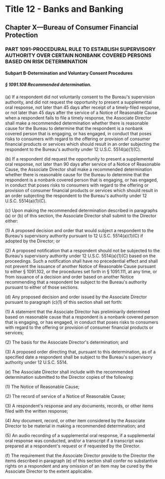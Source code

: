 
# Title 12 - Banks and Banking
## Chapter X—Bureau of Consumer Financial Protection
### PART 1091-PROCEDURAL RULE TO ESTABLISH SUPERVISORY AUTHORITY OVER CERTAIN NONBANK COVERED PERSONS BASED ON RISK DETERMINATION
#### Subpart B-Determination and Voluntary Consent Procedures
##### § 1091.108 Recommended determination.

(a) If a respondent did not voluntarily consent to the Bureau's supervision authority, and did not request the opportunity to present a supplemental oral response, not later than 45 days after receipt of a timely-filed response, or not later than 45 days after the service of a Notice of Reasonable Cause when a respondent fails to file a timely response, the Associate Director shall make a recommended determination whether there is reasonable cause for the Bureau to determine that the respondent is a nonbank covered person that is engaging, or has engaged, in conduct that poses risks to consumers with regard to the offering or provision of consumer financial products or services which should result in an order subjecting the respondent to the Bureau's authority under 12 U.S.C. 5514(a)(1)(C).

(b) If a respondent did request the opportunity to present a supplemental oral response, not later than 90 days after service of a Notice of Reasonable Cause, the Associate Director shall make a recommended determination whether there is reasonable cause for the Bureau to determine that the respondent is a nonbank covered person that is engaging, or has engaged, in conduct that poses risks to consumers with regard to the offering or provision of consumer financial products or services which should result in an order subjecting the respondent to the Bureau's authority under 12 U.S.C. 5514(a)(1)(C).

(c) Upon making the recommended determination described in paragraphs (a) or (b) of this section, the Associate Director shall submit to the Director either:

(1) A proposed decision and order that would subject a respondent to the Bureau's supervisory authority pursuant to 12 U.S.C. 5514(a)(1)(C) if adopted by the Director; or

(2) A proposed notification that a respondent should not be subjected to the Bureau's supervisory authority under 12 U.S.C. 5514(a)(1)(C) based on the proceedings. Such a notification shall have no precedential effect and shall not prevent the issuance of another Notice of Reasonable Cause pursuant to either § 1091.102, or the procedures set forth in § 1091.111, at any time, or from issuance of a decision and order based on another Notice recommending that a respondent be subject to the Bureau's authority pursuant to either of those sections.

(d) Any proposed decision and order issued by the Associate Director pursuant to paragraph (c)(1) of this section shall set forth:

(1) A statement that the Associate Director has preliminarily determined based on reasonable cause that a respondent is a nonbank covered person that is engaging, or has engaged, in conduct that poses risks to consumers with regard to the offering or provision of consumer financial products or services;

(2) The basis for the Associate Director's determination; and

(3) A proposed order directing that, pursuant to this determination, as of a specified date a respondent shall be subject to the Bureau's supervisory authority under 12 U.S.C. 5514.

(e) The Associate Director shall include with the recommended determination submitted to the Director copies of the following:

(1) The Notice of Reasonable Cause;

(2) The record of service of a Notice of Reasonable Cause;

(3) A respondent's response and any documents, records, or other items filed with the written response;

(4) Any document, record, or other item considered by the Associate Director to be material in making a recommended determination; and

(5) An audio recording of a supplemental oral response, if a supplemental oral response was conducted, and/or a transcript if a transcript was prepared at a respondent's request or if requested by the Director.

(f) The requirement that the Associate Director provide to the Director the items described in paragraph (e) of this section shall confer no substantive rights on a respondent and any omission of an item may be cured by the Associate Director to the extent applicable.
